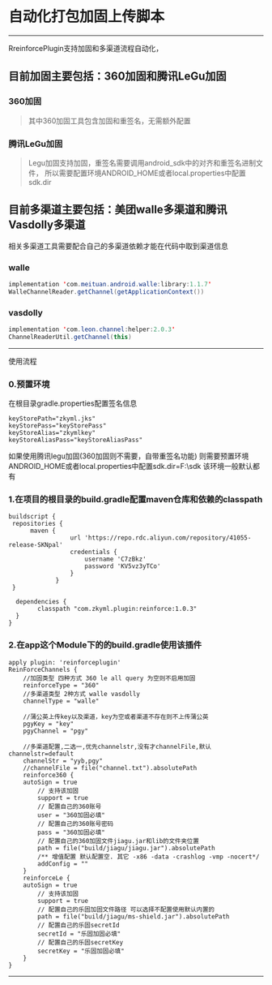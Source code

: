 # 自动化打包加固上传脚本

------
RreinforcePlugin支持加固和多渠道流程自动化，
## 目前加固主要包括：360加固和腾讯LeGu加固
### 360加固
> 其中360加固工具包含加固和重签名，无需额外配置

### 腾讯LeGu加固
> Legu加固支持加固，重签名需要调用android_sdk中的对齐和重签名进制文件，
所以需要配置环境ANDROID_HOME或者local.properties中配置sdk.dir

## 目前多渠道主要包括：美团walle多渠道和腾讯Vasdolly多渠道
相关多渠道工具需要配合自己的多渠道依赖才能在代码中取到渠道信息
### walle
```java
implementation 'com.meituan.android.walle:library:1.1.7'
WalleChannelReader.getChannel(getApplicationContext())
```
### vasdolly
```java
implementation 'com.leon.channel:helper:2.0.3'
ChannelReaderUtil.getChannel(this)
```


------
使用流程
### 0.预置环境
在根目录gradle.properties配置签名信息
```
keyStorePath="zkyml.jks"
keyStorePass="keyStorePass"
keyStoreAlias="zkymlkey"
keyStoreAliasPass="keyStoreAliasPass"
```
如果使用腾讯legu加固(360加固则不需要，自带重签名功能)
则需要预置环境ANDROID_HOME或者local.properties中配置sdk.dir=F\:\\sdk
该环境一般默认都有
### 1.在项目的根目录的build.gradle配置maven仓库和依赖的classpath
```
buildscript {
 repositories {
      maven {
                 url 'https://repo.rdc.aliyun.com/repository/41055-release-SKNpal'
                 credentials {
                     username 'C7zBkz'
                     password 'KV5vz3yTCo'
                 }
             }
 }

  dependencies {
        classpath "com.zkyml.plugin:reinforce:1.0.3"
  }
}
```
### 2.在app这个Module下的的build.gradle使用该插件
```
apply plugin: 'reinforceplugin'
ReinForceChannels {
    //加固类型 四种方式 360 le all query 为空则不启用加固
    reinforceType = "360"
    //多渠道类型 2种方式 walle vasdolly
    channelType = "walle"

    //蒲公英上传key以及渠道，key为空或者渠道不存在则不上传蒲公英
    pgyKey = "key"
    pgyChannel = "pgy"

    //多渠道配置,二选一,优先channelstr,没有才channelFile,默认channelstr=default
    channelStr = "yyb,pgy"
    //channelFile = file("channel.txt").absolutePath
    reinforce360 {
    autoSign = true
        // 支持该加固
        support = true
        // 配置自己的360账号
        user = "360加固必填"
        // 配置自己的360账号密码
        pass = "360加固必填"
        // 配置自己的360加固文件jiagu.jar和lib的文件夹位置
        path = file("build/jiagu/jiagu.jar").absolutePath
        /** 增值配置 默认配置空. 其它 -x86 -data -crashlog -vmp -nocert*/
        addConfig = ""
    }
    reinforceLe {
    autoSign = true
        // 支持该加固
        support = true
        // 配置自己的乐固加固文件路径 可以选择不配置使用默认内置的
        path = file("build/jiagu/ms-shield.jar").absolutePath
        // 配置自己的乐固secretId
        secretId = "乐固加固必填"
        // 配置自己的乐固secretKey
        secretKey = "乐固加固必填"
    }
}
```
------
